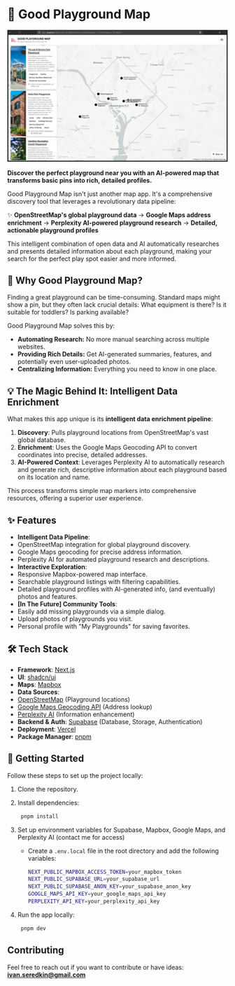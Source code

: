 # 🛝 Good Playground Map

![Good Playground Map](public/thumbnail_home.png)

**Discover the perfect playground near you with an AI-powered map that transforms basic pins into rich, detailed profiles.**

Good Playground Map isn't just another map app. It's a comprehensive discovery tool that leverages a revolutionary data pipeline:

✨ **OpenStreetMap's global playground data** → **Google Maps address enrichment** → **Perplexity AI-powered playground research** → **Detailed, actionable playground profiles**

This intelligent combination of open data and AI automatically researches and presents detailed information about each playground, making your search for the perfect play spot easier and more informed.

## 🤔 Why Good Playground Map?

Finding a great playground can be time-consuming. Standard maps might show a pin, but they often lack crucial details: What equipment is there? Is it suitable for toddlers? Is parking available?

Good Playground Map solves this by:
*   **Automating Research:** No more manual searching across multiple websites.
*   **Providing Rich Details:** Get AI-generated summaries, features, and potentially even user-uploaded photos.
*   **Centralizing Information:** Everything you need to know in one place.

## 💡 The Magic Behind It: Intelligent Data Enrichment

What makes this app unique is its **intelligent data enrichment pipeline**:

1.  **Discovery**: Pulls playground locations from OpenStreetMap's vast global database.
2.  **Enrichment**: Uses the Google Maps Geocoding API to convert coordinates into precise, detailed addresses.
3.  **AI-Powered Context**: Leverages Perplexity AI to automatically research and generate rich, descriptive information about each playground based on its location and name.

This process transforms simple map markers into comprehensive resources, offering a superior user experience.

## ✨ Features

*   **Intelligent Data Pipeline**:
  *   OpenStreetMap integration for global playground discovery.
  *   Google Maps geocoding for precise address information.
  *   Perplexity AI for automated playground research and descriptions.
*   **Interactive Exploration**:
  *   Responsive Mapbox-powered map interface.
  *   Searchable playground listings with filtering capabilities.
  *   Detailed playground profiles with AI-generated info, (and eventually) photos and features.
*   **[In The Future] Community Tools**:
  *   Easily add missing playgrounds via a simple dialog.
  *   Upload photos of playgrounds you visit.
  *   Personal profile with "My Playgrounds" for saving favorites.

## 🛠️ Tech Stack

*   **Framework**: [Next.js](https://nextjs.org/)
*   **UI**: [shadcn/ui](https://ui.shadcn.com/)
*   **Maps**: [Mapbox](https://www.mapbox.com/)
*   **Data Sources**:
  *   [OpenStreetMap](https://www.openstreetmap.org/) (Playground locations)
  *   [Google Maps Geocoding API](https://developers.google.com/maps/documentation/geocoding) (Address lookup)
  *   [Perplexity AI](https://www.perplexity.ai/) (Information enhancement)
*   **Backend & Auth**: [Supabase](https://supabase.com/) (Database, Storage, Authentication)
*   **Deployment**: [Vercel](https://vercel.com/)
*   **Package Manager**: [pnpm](https://pnpm.io/)

## 🚀 Getting Started

Follow these steps to set up the project locally:

1. Clone the repository.
2. Install dependencies:
   ```bash 
    pnpm install
   ```
    
3. Set up environment variables for Supabase, Mapbox, Google Maps, and Perplexity AI (contact me for access)
    - Create a `.env.local` file in the root directory and add the following variables:
      ```bash
      NEXT_PUBLIC_MAPBOX_ACCESS_TOKEN=your_mapbox_token
      NEXT_PUBLIC_SUPABASE_URL=your_supabase_url
      NEXT_PUBLIC_SUPABASE_ANON_KEY=your_supabase_anon_key
      GOOGLE_MAPS_API_KEY=your_google_maps_api_key
      PERPLEXITY_API_KEY=your_perplexity_api_key
      ```
4. Run the app locally:
   ```bash 
    pnpm dev
   ```
   
## Contributing

Feel free to reach out if you want to contribute or have ideas:
**ivan.seredkin@gmail.com**
